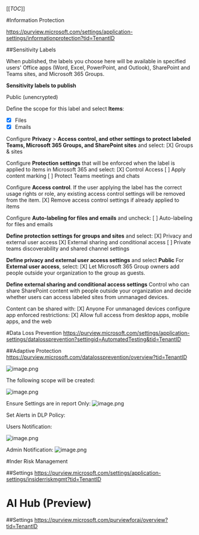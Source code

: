 [[_TOC_]]


#Information Protection

https://purview.microsoft.com/settings/application-settings/informationprotection?tid=TenantID

##Sensitivity Labels

When published, the labels you choose here will be available in specified users' Office apps (Word, Excel, PowerPoint, and Outlook), SharePoint and Teams sites, and Microsoft 365 Groups.​

**Sensitivity labels to publish**

Public (unencrypted)

Define the scope for this label and select **Items**:
- [X] Files
- [X] Emails

Configure **Privacy** > **Access control, and other settings to protect labeled Teams, Microsoft 365 Groups, and SharePoint sites** and select:
[X] Groups & sites

Configure **Protection settings** that will be enforced when the label is applied to items in Microsoft 365 and select:
[X] Control Access
[ ] Apply content marking
[ ] Protect Teams meetings and chats

Configure **Access control**. If the user applying the label has the correct usage rights or role, any existing access control settings will be removed from the item. 
[X] Remove access control settings if already applied to items

Configure **Auto-labeling for files and emails** and uncheck:
[ ] Auto-labeling for files and emails

**Define protection settings for groups and sites** and select:
[X] Privacy and external user access
[X] External sharing and conditional access
[ ] Private teams discoverability and shared channel settings

**Define privacy and external user access settings** and select **Public**
For **External user access**, select:
[X] Let Microsoft 365 Group owners add people outside your organization to the group as guests.

**Define external sharing and conditional access settings** 
Control who can share SharePoint content with people outside your organization and decide whether users can access labeled sites from unmanaged devices.​

Content can be shared with:
[X] Anyone
For unmanaged devices configure app enforced restrictions:
[X] Allow full access from desktop apps, mobile apps, and the web


#Data Loss Prevention
https://purview.microsoft.com/settings/application-settings/datalossprevention?settingid=AutomatedTesting&tid=TenantID

##Adaptive Protection
https://purview.microsoft.com/datalossprevention/overview?tid=TenantID

![image.png](/.attachments/image-773c7308-028a-472c-8ef0-71205b800e47.png)

The following scope will be created:

![image.png](/.attachments/image-b783e130-b6c9-47e4-bbd8-3e71d65c76ac.png)

Ensure Settings are in report Only:
![image.png](/.attachments/image-e02bacc9-fa8c-4c67-92a5-b61b010ff2af.png) 

Set Alerts in DLP Policy:

Users Notification:

![image.png](/.attachments/image-824a87f9-4497-41cf-88dd-42ec23a89551.png)

Admin Notification:
![image.png](/.attachments/image-b3b3e9ba-610d-4bc0-9024-02cf9bb1d6dd.png)

#Inder Risk Management

##Settings
https://purview.microsoft.com/settings/application-settings/insiderriskmgmt?tid=TenantID

# AI Hub (Preview)
##Settings
https://purview.microsoft.com/purviewforai/overview?tid=TenantID
